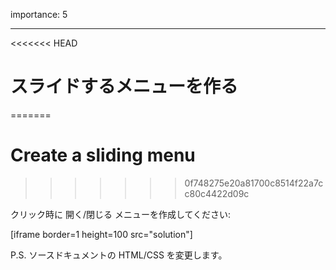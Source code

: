 importance: 5

---

<<<<<<< HEAD
# スライドするメニューを作る
=======
# Create a sliding menu
>>>>>>> 0f748275e20a81700c8514f22a7cc80c4422d09c

クリック時に 開く/閉じる メニューを作成してください:

[iframe border=1 height=100 src="solution"]

P.S. ソースドキュメントの HTML/CSS を変更します。

